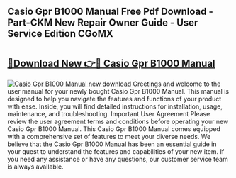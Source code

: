 ## Casio Gpr B1000 Manual Free Pdf Download - Part-CKM New Repair Owner Guide - User Service Edition CGoMX

# <h2><a href="http://cf12187.oget.top/?id=Casio+Gpr+B1000+Manual">🔗Download New 👉🔴 Casio Gpr B1000 Manual</a></h2>

[![Casio Gpr B1000 Manual new download](https://i.imgur.com/5g1atiW.png)](http://cf12187.oget.top/?id=Casio+Gpr+B1000+Manual)
Greetings and welcome to the user manual for your newly bought Casio Gpr B1000 Manual. This manual is designed to help you navigate the features and functions of your product with ease. Inside, you will find detailed instructions for installation, usage, maintenance, and troubleshooting. Important User Agreement Please review the user agreement terms and conditions before operating your new Casio Gpr B1000 Manual. This Casio Gpr B1000 Manual comes equipped with a comprehensive set of features to meet your diverse needs. We believe that the Casio Gpr B1000 Manual has been an essential guide in your quest to understand the features and capabilities of your new item. If you need any assistance or have any questions, our customer service team is always available.
